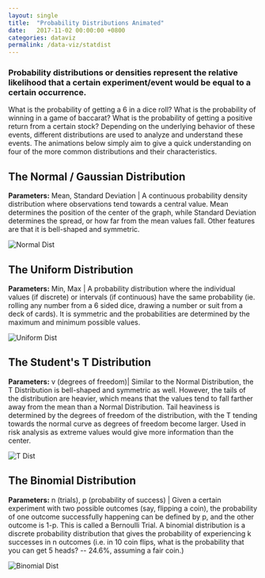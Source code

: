 ```yaml
---
layout: single
title:  "Probability Distributions Animated"
date:   2017-11-02 00:00:00 +0800
categories: dataviz
permalink: /data-viz/statdist
---
```


### Probability distributions or densities represent the relative likelihood that a certain experiment/event would be equal to a certain occurrence. 

What is the probability of getting a 6 in a dice roll? What is the probability of winning in a game of baccarat? What is the probability of getting a positive return from a certain stock? Depending on the underlying behavior of these events, different distributions are used to analyze and understand these events. The animations below simply aim to give a quick understanding on four of the more common distributions and their characteristics.

## The Normal / Gaussian Distribution  

**Parameters:** Mean, Standard Deviation | A continuous probability density distribution where observations tend towards a central value. Mean determines the position of the center of the graph, while Standard Deviation determines the spread, or how far from the mean values fall. Other features are that it is bell-shaped and symmetric.

![Normal Dist](https://storage.googleapis.com/magtanggol-github-io/statdist/NormDist.gif)

## The Uniform Distribution  

**Parameters:** Min, Max | A probability distribution where the individual values (if discrete) or intervals (if continuous) have the same probability (ie. rolling any number from a 6 sided dice, drawing a number or suit from a deck of cards). It is symmetric and the probabilities are determined by the maximum and minimum possible values.

![Uniform Dist](https://storage.googleapis.com/magtanggol-github-io/statdist/Uniform_Final.gif)

## The Student's T Distribution  

**Parameters:** v (degrees of freedom)| Similar to the Normal Distribution, the T Distribution is bell-shaped and symmetric as well. However, the tails of the distribution are heavier, which means that the values tend to fall farther away from the mean than a Normal Distribution. Tail heaviness is determined by the degrees of freedom of the distribution, with the T tending towards the normal curve as degrees of freedom become larger. Used in risk analysis as extreme values would give more information than the center.

![T Dist](https://storage.googleapis.com/magtanggol-github-io/statdist/TDist_Final.gif)

## The Binomial Distribution  

**Parameters:** n (trials), p (probability of success) | Given a certain experiment with two possible outcomes (say, flipping a coin), the probability of one outcome successfully happening can be defined by p, and the other outcome is 1-p. This is called a Bernoulli Trial. A binomial distribution is a discrete probability distribution that gives the probability of experiencing k successes in n outcomes (i.e. in 10 coin flips, what is the probability that you can get 5 heads? -- 24.6%, assuming a fair coin.)

![Binomial Dist](https://storage.googleapis.com/magtanggol-github-io/statdist/Binom_Final.gif)



